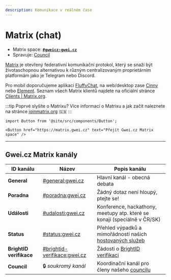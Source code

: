 ```yaml
---
description: Komunikace v reálném čase
---
```


# Matrix (chat)

* Matrix space: [**`#gweicz:gwei.cz`**](https://matrix.to/#/#gweicz:gwei.cz)
* Spravuje: [Council](../council)

[Matrix](http://matrix.org/) je otevřený federativní komunikační protokol, který se snaží být životaschopnou alternativou k různým centralizovaným proprietárním platformám jako je Telegram nebo Discord.

Pro mobil doporučujeme aplikaci [FluffyChat](https://fluffychat.im/), na web/desktop zase [Cinny](https://cinny.in/) nebo [Element](https://element.io/). Seznam všech Matrix klientů najdete na oficiální stránce [Clients | Matrix.org](https://matrix.org/clients/).

:::tip Poprvé slyšíte o Matrixu?
Více informací o Matrixu a jak začít naleznete na stránce [joinmatrix.org](https://joinmatrix.org/) 🇬🇧
:::

```mdx-code-block
import Button from '@site/src/components/Button';

<Button href="https://matrix.gwei.cz" text="Přejít Gwei.cz Matrix space" />
```

---


## Gwei.cz Matrix kanály

| ID kanálu | Název | Popis kanálu |
| --- | --- | --- |
| **General** | [#general:gwei.cz](https://matrix.to/#/#general:gwei.cz) | Hlavní kanál - obecná debata |
| **Poradna** | [#poradna:gwei.cz](https://matrix.to/#/#poradna:gwei.cz) | Žádný dotaz není hloupý, ptejte se! |
| **Události** |[#udalosti:gwei.cz](https://matrix.to/#/#udalosti:gwei.cz) | Konference, hackathony, meetupy atp. které se konají (speciálně v ČR/SK) |
| **Status** | [#status:gwei.cz](https://matrix.to/#/#status:gwei.cz) | Přehled výpadků a mimořádností našich [hostovaných služeb](/projekty#hostované-služby) |
| **BrightID verifikace** | [#brightid-verifikace:gwei.cz](https://matrix.to/#/#brightid-verifikace:gwei.cz) | Žádosti o [BrightID verifikaci](/projekty/brightid-verifikace) |
| **Council** | 🔒 *soukromý kanál* | Koordinační kanál pro členy našeho [councilu](/komunita/council) |